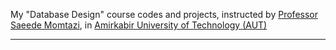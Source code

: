 My "Database Design" course codes and projects, instructed by <a href="https://aut.ac.ir/cv/2345/Saeede%20Momtazi" target="_blank">Professor Saeede Momtazi</a>, in <a href="https://aut.ac.ir/en/" target="_blank">Amirkabir University of Technology (AUT)</a> <hr>

